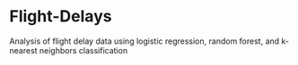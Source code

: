# Flight-Delays
Analysis of flight delay data using logistic regression, random forest, and k-nearest neighbors classification

